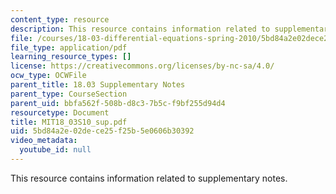 ```yaml
---
content_type: resource
description: This resource contains information related to supplementary notes.
file: /courses/18-03-differential-equations-spring-2010/5bd84a2e02dece25f25b5e0606b30392_MIT18_03S10_sup.pdf
file_type: application/pdf
learning_resource_types: []
license: https://creativecommons.org/licenses/by-nc-sa/4.0/
ocw_type: OCWFile
parent_title: 18.03 Supplementary Notes
parent_type: CourseSection
parent_uid: bbfa562f-508b-d8c3-7b5c-f9bf255d94d4
resourcetype: Document
title: MIT18_03S10_sup.pdf
uid: 5bd84a2e-02de-ce25-f25b-5e0606b30392
video_metadata:
  youtube_id: null
---
```

This resource contains information related to supplementary notes.